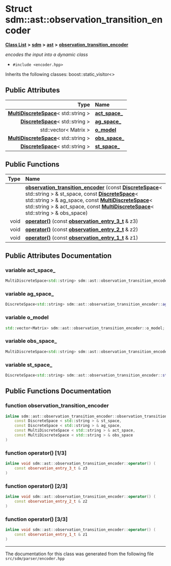 
<NavBar active_item_id="2"/>

# Struct sdm::ast::observation\_transition\_encoder


[**Class List**](annotated.md) **>** [**sdm**](namespacesdm.md) **>** [**ast**](namespacesdm_1_1ast.md) **>** [**observation\_transition\_encoder**](structsdm_1_1ast_1_1observation__transition__encoder.md)



_encodes the input into a dynamic class_ 

* `#include <encoder.hpp>`



Inherits the following classes: boost::static_visitor<>










## Public Attributes

| Type | Name |
| ---: | :--- |
|  [**MultiDiscreteSpace**](classsdm_1_1MultiDiscreteSpace.md)&lt; std::string &gt; | [**act\_space\_**](structsdm_1_1ast_1_1observation__transition__encoder.md#variable-act-space-)  <br> |
|  [**DiscreteSpace**](classsdm_1_1DiscreteSpace.md)&lt; std::string &gt; | [**ag\_space\_**](structsdm_1_1ast_1_1observation__transition__encoder.md#variable-ag-space-)  <br> |
|  std::vector&lt; Matrix &gt; | [**o\_model**](structsdm_1_1ast_1_1observation__transition__encoder.md#variable-o-model)  <br> |
|  [**MultiDiscreteSpace**](classsdm_1_1MultiDiscreteSpace.md)&lt; std::string &gt; | [**obs\_space\_**](structsdm_1_1ast_1_1observation__transition__encoder.md#variable-obs-space-)  <br> |
|  [**DiscreteSpace**](classsdm_1_1DiscreteSpace.md)&lt; std::string &gt; | [**st\_space\_**](structsdm_1_1ast_1_1observation__transition__encoder.md#variable-st-space-)  <br> |


## Public Functions

| Type | Name |
| ---: | :--- |
|   | [**observation\_transition\_encoder**](structsdm_1_1ast_1_1observation__transition__encoder.md#function-observation-transition-encoder) (const [**DiscreteSpace**](classsdm_1_1DiscreteSpace.md)&lt; std::string &gt; & st\_space, const [**DiscreteSpace**](classsdm_1_1DiscreteSpace.md)&lt; std::string &gt; & ag\_space, const [**MultiDiscreteSpace**](classsdm_1_1MultiDiscreteSpace.md)&lt; std::string &gt; & act\_space, const [**MultiDiscreteSpace**](classsdm_1_1MultiDiscreteSpace.md)&lt; std::string &gt; & obs\_space) <br> |
|  void | [**operator()**](structsdm_1_1ast_1_1observation__transition__encoder.md#function-operator()-1-3) (const [**observation\_entry\_3\_t**](structsdm_1_1ast_1_1observation__entry__3__t.md) & z3) <br> |
|  void | [**operator()**](structsdm_1_1ast_1_1observation__transition__encoder.md#function-operator()-2-3) (const [**observation\_entry\_2\_t**](structsdm_1_1ast_1_1observation__entry__2__t.md) & z2) <br> |
|  void | [**operator()**](structsdm_1_1ast_1_1observation__transition__encoder.md#function-operator()-3-3) (const [**observation\_entry\_1\_t**](structsdm_1_1ast_1_1observation__entry__1__t.md) & z1) <br> |








## Public Attributes Documentation


### variable act\_space\_ 


```cpp
MultiDiscreteSpace<std::string> sdm::ast::observation_transition_encoder::act_space_;
```



### variable ag\_space\_ 


```cpp
DiscreteSpace<std::string> sdm::ast::observation_transition_encoder::ag_space_;
```



### variable o\_model 


```cpp
std::vector<Matrix> sdm::ast::observation_transition_encoder::o_model;
```



### variable obs\_space\_ 


```cpp
MultiDiscreteSpace<std::string> sdm::ast::observation_transition_encoder::obs_space_;
```



### variable st\_space\_ 


```cpp
DiscreteSpace<std::string> sdm::ast::observation_transition_encoder::st_space_;
```


## Public Functions Documentation


### function observation\_transition\_encoder 


```cpp
inline sdm::ast::observation_transition_encoder::observation_transition_encoder (
    const DiscreteSpace < std::string > & st_space,
    const DiscreteSpace < std::string > & ag_space,
    const MultiDiscreteSpace < std::string > & act_space,
    const MultiDiscreteSpace < std::string > & obs_space
) 
```



### function operator() [1/3]


```cpp
inline void sdm::ast::observation_transition_encoder::operator() (
    const observation_entry_3_t & z3
) 
```



### function operator() [2/3]


```cpp
inline void sdm::ast::observation_transition_encoder::operator() (
    const observation_entry_2_t & z2
) 
```



### function operator() [3/3]


```cpp
inline void sdm::ast::observation_transition_encoder::operator() (
    const observation_entry_1_t & z1
) 
```



------------------------------
The documentation for this class was generated from the following file `src/sdm/parser/encoder.hpp`